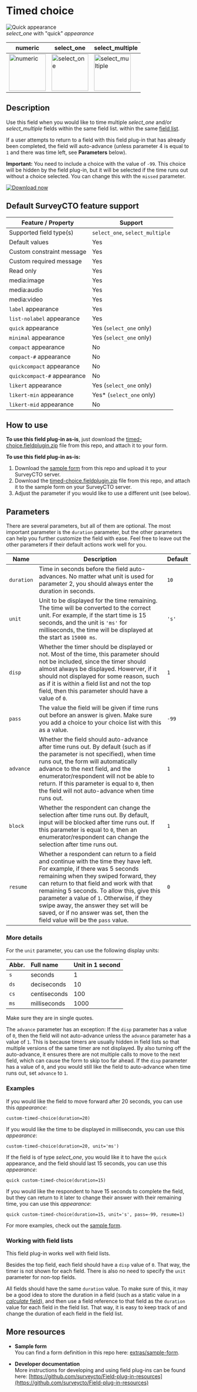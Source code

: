 # Timed choice

![Quick appearance](extras/preview-images/quick.png)  
*select_one* with "quick" *appearance*

| numeric | select_one | select_multiple |
| --- | --- | --- |
| <img src="extras/preview-images/numeric.png" alt="numeric" title="numeric" width="100px"/> | <img src="extras/preview-images/select_one.png" alt="select_one" title="select_one" width="100px"/> | <img src="extras/preview-images/select_multiple.png" alt="select_multiple" title="select_multiple" width="100px"/> |

## Description

Use this field when you would like to time multiple *select_one* and/or *select_multiple* fields within the same field list. within the same [field list](https://docs.surveycto.com/02-designing-forms/04-sample-forms/05.field-lists.html).

If a user attempts to return to a field with this field plug-in that has already been completed, the field will auto-advance (unless parameter 4 is equal to `1` and there was time left, see **Parameters** below).

**Important:** You need to include a choice with the value of `-99`. This choice will be hidden by the field plug-in, but it will be selected if the time runs out without a choice selected. You can change this with the `missed` parameter.

[![Download now](extras/download-button.png)](https://github.com/surveycto/timed-choice/raw/master/timed-choice.fieldplugin.zip)

## Default SurveyCTO feature support

| Feature / Property | Support |
| --- | --- |
| Supported field type(s) | `select_one`, `select_multiple`|
| Default values | Yes |
| Custom constraint message | Yes |
| Custom required message | Yes |
| Read only | Yes |
| media:image | Yes |
| media:audio | Yes |
| media:video | Yes |
| `label` appearance | Yes |
| `list-nolabel` appearance | Yes |
| `quick` appearance | Yes (`select_one` only) |
| `minimal` appearance | Yes (`select_one` only) |
| `compact` appearance | No |
| `compact-#` appearance | No |
| `quickcompact` appearance | No |
| `quickcompact-#` appearance | No |
| `likert` appearance | Yes (`select_one` only) |
| `likert-min` appearance | Yes* (`select_one` only) |
| `likert-mid` appearance | No |

## How to use

**To use this field plug-in as-is**, just download the [timed-choice.fieldplugin.zip](https://github.com/surveycto/timed-choice/raw/master/timed-choice.fieldplugin.zip) file from this repo, and attach it to your form.

**To use this field plug-in as-is:**

1. Download the [sample form](extras/sample-form) from this repo and upload it to your SurveyCTO server.
1. Download the [timed-choice.fieldplugin.zip](https://github.com/surveycto/timed-choice/raw/master/timed-choice.fieldplugin.zip) file from this repo, and attach it to the sample form on your SurveyCTO server.
1. Adjust the parameter if you would like to use a different unit (see below).

## Parameters
There are several parameters, but all of them are optional. The most important parameter is the `duration` parameter, but the other parameters can help you further customize the field with ease. Feel free to leave out the other parameters if their default actions work well for you.

|**Name**|**Description**|**Default**|
|---|---|---|
|`duration`|Time in seconds before the field auto-advances. No matter what unit is used for parameter 2, you should always enter the duration in seconds.|`10`|
|`unit`|Unit to be displayed for the time remaining. The time will be converted to the correct unit. For example, if the start time is 15 seconds, and the unit is `'ms'` for milliseconds, the time will be displayed at the start as `15000 ms`.|`'s'`|
|`disp`|Whether the timer should be displayed or not. Most of the time, this parameter should not be included, since the timer should almost always be displayed. Howerver, if it should not displayed for some reason, such as if it is within a field list and not the top field, then this parameter should have a value of `0`.|`1`|
|`pass`|The value the field will be given if time runs out before an answer is given. Make sure you add a choice to your choice list with this as a value.|`-99`|
|`advance`|Whether the field should auto-advance after time runs out. By default (such as if the parameter is not specified), when time runs out, the form will automatically advance to the next field, and the enumerator/respondent will not be able to return. If this parameter is equal to `0`, then the field will not auto-advance when time runs out.|`1`|
|`block`|Whether the respondent can change the selection after time runs out. By default, input will be blocked after time runs out. If this parameter is equal to `0`, then an enumerator/respondent can change the selection after time runs out.|`1`|
|`resume`|Whether a respondent can return to a field and continue with the time they have left. For example, if there was 5 seconds remaining when they swiped forward, they can return to that field and work with that remaining 5 seconds. To allow this, give this parameter a value of `1`. Otherwise, if they swipe away, the answer they set will be saved, or if no answer was set, then the field value will be the `pass` value.|`0`|

### More details

For the `unit` parameter, you can use the following display units:

|**Abbr.**|**Full name**|**Unit in 1 second**|
|:---|:---|:---|
|`s`|seconds|1
|`ds`|deciseconds|10
|`cs`|centiseconds|100
|`ms`|milliseconds|1000

Make sure they are in single quotes.

The `advance` parameter has an exception:  If the `disp` parameter has a value of `0`, then the field will not auto-advance unless the `advance` parameter has a value of `1`. This is because timers are usually hidden in field lists so that multiple versions of the same timer are not displayed. By also turning off the auto-advance, it ensures there are not multiple calls to move to the next field, which can cause the form to skip too far ahead. If the `disp` parameter has a value of `0`, and you would still like the field to auto-advance when time runs out, set `advance` to `1`.

### Examples

If you would like the field to move forward after 20 seconds, you can use this *appearance*:

    custom-timed-choice(duration=20)

If you would like the time to be displayed in milliseconds, you can use this *appearance*:

    custom-timed-choice(duration=20, unit='ms')

If the field is of type *select_one*, you would like it to have the `quick` appearance, and the field should last 15 seconds, you can use this *appearance*:

    quick custom-timed-choice(duration=15)

If you would like the respondent to have 15 seconds to complete the field, but they can return to it later to change their answer with their remaining time, you can use this *appearance*:

    quick custom-timed-choice(duration=15, unit='s', pass=-99, resume=1)

For more examples, check out the [sample form](extras/sample-form).

### Working with field lists

This field plug-in works well with field lists. 

Besides the top field, each field should have a `disp` value of `0`. That way, the timer is not shown for each field. There is also no need to specify the `unit` parameter for non-top fields.

All fields should have the same `duration` value. To make sure of this, it may be a good idea to store the duration in a field (such as a static value in a [*calculate* field](https://docs.surveycto.com/02-designing-forms/01-core-concepts/03zb.field-types-calculate.html)), and then use a field reference to that field as the `duration` value for each field in the field list. That way, it is easy to keep track of and change the duration of each field in the field list.

## More resources

* **Sample form**  
You can find a form definition in this repo here: [extras/sample-form](extras/sample-form).

* **Developer documentation**  
More instructions for developing and using field plug-ins can be found here: [https://github.com/surveycto/Field-plug-in-resources](https://github.com/surveycto/Field-plug-in-resources)

